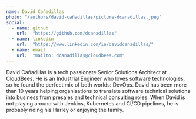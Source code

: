 ```yaml
---
name: David Cañadillas
photo: "/authors/david-cañadillas/picture-dcanadillas.jpeg"
social:
  - name: github
    url:  "https://github.com/dcanadillas"
  - name: linkedin 
    url:  "https://www.linkedin.com/in/davidcanadillas/"
  - name: email
    url:  "mailto: dcanadillas@cloudbees.com"
---
```

David Cañadillas is a tech passionate Senior Solutions Architect at CloudBees. He is an Industrial Engineer who loves software technologies, so  he found the perfect mix of both worlds: DevOps. David has been more than 10 years helping organisations to translate software technical solutions into business from presales and technical consulting roles. When David is not playing around with Jenkins, Kubernetes and CI/CD pipelines, he is probably riding his Harley or enjoying the family.